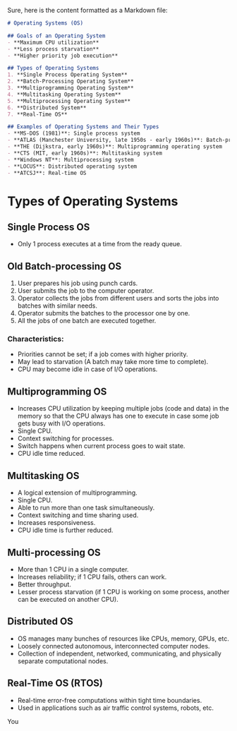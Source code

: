 Sure, here is the content formatted as a Markdown file:

```markdown
# Operating Systems (OS)

## Goals of an Operating System
- **Maximum CPU utilization**
- **Less process starvation**
- **Higher priority job execution**

## Types of Operating Systems
1. **Single Process Operating System**
2. **Batch-Processing Operating System**
3. **Multiprogramming Operating System**
4. **Multitasking Operating System**
5. **Multiprocessing Operating System**
6. **Distributed System**
7. **Real-Time OS**

## Examples of Operating Systems and Their Types
- **MS-DOS (1981)**: Single process system
- **ATLAS (Manchester University, late 1950s - early 1960s)**: Batch-processing system
- **THE (Dijkstra, early 1960s)**: Multiprogramming operating system
- **CTS (MIT, early 1960s)**: Multitasking system
- **Windows NT**: Multiprocessing system
- **LOCUS**: Distributed operating system
- **ATCSJ**: Real-time OS
```
# Types of Operating Systems

## Single Process OS
- Only 1 process executes at a time from the ready queue.

## Old Batch-processing OS
1. User prepares his job using punch cards.
2. User submits the job to the computer operator.
3. Operator collects the jobs from different users and sorts the jobs into batches with similar needs.
4. Operator submits the batches to the processor one by one.
5. All the jobs of one batch are executed together.

### Characteristics:
- Priorities cannot be set; if a job comes with higher priority.
- May lead to starvation (A batch may take more time to complete).
- CPU may become idle in case of I/O operations.

## Multiprogramming OS
- Increases CPU utilization by keeping multiple jobs (code and data) in the memory so that the CPU always has one to execute in case some job gets busy with I/O operations.
- Single CPU.
- Context switching for processes.
- Switch happens when current process goes to wait state.
- CPU idle time reduced.

## Multitasking OS
- A logical extension of multiprogramming.
- Single CPU.
- Able to run more than one task simultaneously.
- Context switching and time sharing used.
- Increases responsiveness.
- CPU idle time is further reduced.

## Multi-processing OS
- More than 1 CPU in a single computer.
- Increases reliability; if 1 CPU fails, others can work.
- Better throughput.
- Lesser process starvation (if 1 CPU is working on some process, another can be executed on another CPU).

## Distributed OS
- OS manages many bunches of resources like CPUs, memory, GPUs, etc.
- Loosely connected autonomous, interconnected computer nodes.
- Collection of independent, networked, communicating, and physically separate computational nodes.

## Real-Time OS (RTOS)
- Real-time error-free computations within tight time boundaries.
- Used in applications such as air traffic control systems, robots, etc.

You 
